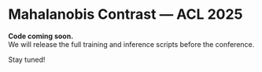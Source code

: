 # Mahalanobis Contrast — ACL 2025

**Code coming soon.**  
We will release the full training and inference scripts before the conference.

Stay tuned!

